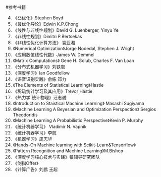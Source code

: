 #参考书籍
 
4. 《凸优化》Stephen Boyd   
5. 《最优化导论》Edwin K.P.Chong 
6. 《线性与非线性规划》David G. Luenberger, Yinyu Ye
6. 《非线性规划》Dimitri P.Bertsekas
3. 《非线性优化计算方法》 袁亚湘
3. 《Numerical Optimization》Jorge Nodedal, Stephen J. Wright
6. 《应用数值线性代数》James W. Demmel  
6. 《Matrix Computations》 Gene H. Golub, Charles F. Van Loan
6. 《分布式机器学习》刘铁岩
8. 《深度学习》lan Goodfellow 
8. 《语音识别实践》俞栋 邓力
2. 《The Elements of Statistical Learning》Hastie   
2. 《稀疏统计学习及其应用》Trevor Hastie
4. 《热力学.统计物理》汪志诚 
3. 《Introduction to Staistical Machine Learning》 Masashi Sugiyama
3. 《Machine Learning A Beyesian and Optimization Perspection》 Sergios Theodoridis
3. 《Machine Learning A Probabilistic Perspective》Kevin P. Murphy
6. 《统计机器学习》 Vladimir N. Vapnik  
3. 《统计机器学习》李航
3. 《机器学习》周志华
3. 《Hands-On Machine learning with Scikit-Learn&Tensorflow》   
6. 《Pattern Recognition and Machine Learning》M.Bishop  
1. 《深度学习核心技术与实践》猿辅导研究团队   
9. 《剑指Offer》   
9. 《计算广告》刘鹏 王超
